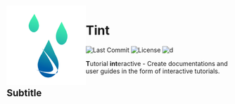 <img align="left" width="180" height="180" alt="Tint logo" src="https://raw.githubusercontent.com/Nichtgian/tint/master/resources/tint.svg" />

# Tint
![Last Commit](https://img.shields.io/github/last-commit/nichtgian/tint?color=ff69b4)
![License](https://img.shields.io/github/license/nichtgian/tint)
![d](https://github.com/SirCremefresh/tint/workflows/.github/workflows/main.yml/badge.svg)
<br/>

**T**utorial **int**eractive - Create documentations and user guides in the form of interactive tutorials.

## Subtitle

